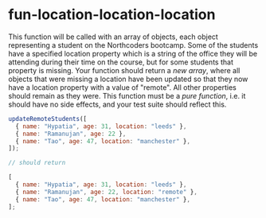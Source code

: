 # fun-location-location-location

This function will be called with an array of objects, each object representing a student on the Northcoders bootcamp. Some of the students have a specified location property which is a string of the office they will be attending during their time on the course, but for some students that property is missing.
Your function should return a _new array_, where all objects that were missing a location have been updated so that they now have a location property with a value of "remote". All other properties should remain as they were.
This function must be a _pure function_, i.e. it should have no side effects, and your test suite should reflect this.

```js
updateRemoteStudents([
  { name: "Hypatia", age: 31, location: "leeds" },
  { name: "Ramanujan", age: 22 },
  { name: "Tao", age: 47, location: "manchester" },
]);

// should return

[
  { name: "Hypatia", age: 31, location: "leeds" },
  { name: "Ramanujan", age: 22, location: "remote" },
  { name: "Tao", age: 47, location: "manchester" },
];
```
